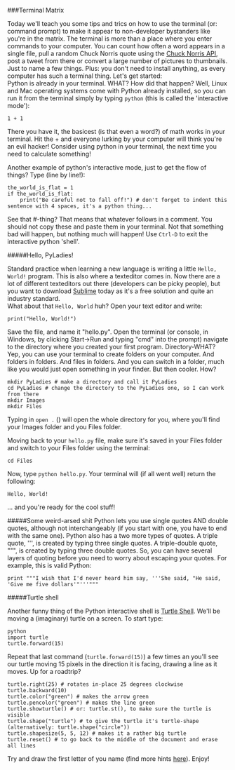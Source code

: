 ###Terminal Matrix

Today we'll teach you some tips and trics on how to use the terminal (or: command prompt) to make it appear to non-developer bystanders like you're in the matrix. The terminal is more than a place where you enter commands to your computer. You can count how often a word appears in a single file, pull a random Chuck Norris quote using the [Chuck Norris API][1], post a tweet from there or convert a large number of pictures to thumbnails. Just to name a few things. Plus: you don't need to install anything, as every computer has such a terminal thing. Let's get started:  
Python is already in your terminal. WHAT? How did that happen? Well, Linux and Mac operating systems come with Python already installed, so you can run it from the terminal simply by typing ```python``` (this is called the 'interactive mode'):

``` 
1 + 1  
```

There you have it, the basicest (is that even a word?) of math works in your terminal. Hit the + and everyone lurking by your computer will think you're an evil hacker! Consider using python in your terminal, the next time you need to calculate something!  

Another example of python's interactive mode, just to get the flow of things? Type (line by line!):  

```
the_world_is_flat = 1  
if the_world_is_flat:  
    print("Be careful not to fall off!") # don't forget to indent this sentence with 4 spaces, it's a python thing...  
```

See that #-thing? That means that whatever follows in a comment. You should not copy these and paste them in your terminal. Not that something bad will happen, but nothing much will happen! 
Use ```Ctrl-D``` to exit the interactive python 'shell'.

#####Hello, PyLadies! 

Standard practice when learning a new language is writing a little ```Hello, World!``` program. This is also where a texteditor comes in. Now there are a lot of different texteditors out there (developers can be picky people), but you want to download [Sublime][2] today as it's a free solution and quite an industry standard.  
What about that ```Hello, World``` huh? Open your text editor and write:  

```print("Hello, World!")```

Save the file, and name it "hello.py". Open the terminal (or console, in Windows, by clicking Start->Run and typing "cmd" into the prompt) navigate to the directory where you created your first program. Directory-WHAT? Yep, you can use your terminal to create folders on your computer. And folders in folders. And files in folders. And you can switch in a folder, much like you would just open something in your finder. But then cooler. How? 

```
mkdir PyLadies # make a directory and call it PyLadies
cd PyLadies # change the directory to the PyLadies one, so I can work from there
mkdir Images
mkdir Files
```
Typing in ```open .``` () will open the whole directory for you, where you'll find your Images folder and you Files folder. 

Moving back to your ```hello.py``` file, make sure it's saved in your Files folder and switch to your Files folder using the terminal:  

```cd Files```

Now, type ```python hello.py```. Your terminal will (if all went well) return the following:

```Hello, World!```  

... and you're ready for the cool stuff! 

#####Some weird-arsed shit
Python lets you use single quotes AND double quotes, although not interchangeably (if you start with one, you have to end with the same one). Python also has a two more types of quotes. A triple quote, ''', is created by typing three single quotes. A triple-double quote, """, is created by typing three double quotes. So, you can have several layers of quoting before you need to worry about escaping your quotes. For example, this is valid Python:

```print """I wish that I'd never heard him say, '''She said, "He said, 'Give me five dollars'"'''"""```

#####Turtle shell

Another funny thing of the Python interactive shell is [Turtle Shell][3]. We'll be moving a (imaginary) turtle on a screen. To start type:  

```
python
import turtle
turtle.forward(15)
```

Repeat that last command (```turtle.forward(15)```) a few times an you'll see our turtle moving 15 pixels in the direction it is facing, drawing a line as it moves.  Up for a roadtrip?  

```
turtle.right(25) # rotates in-place 25 degrees clockwise
turtle.backward(10)
turtle.color("green") # makes the arrow green  
turtle.pencolor("green") # makes the line green
turtle.showturtle() # or: turtle.st(), to make sure the turtle is visible
turtle.shape("turtle") # to give the turtle it's turtle-shape (alternatively: turtle.shape("circle"))
turtle.shapesize(5, 5, 12) # makes it a rather big turtle
turtle.reset() # to go back to the middle of the document and erase all lines
```

Try and draw the first letter of you name (find more hints [here][4]). Enjoy! 

[1]: http://www.icndb.com/api/
[2]: http://www.sublimetext.com/2
[3]: http://pythonturtle.org/
[4]: http://docs.python.org/2/library/turtle.html